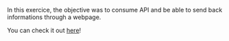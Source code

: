 In this exercice, the objective was to consume API and be able to send back informations through a webpage.

You can check it out [here](https://rosabld.github.io/random-quote-using-async-await/)!
